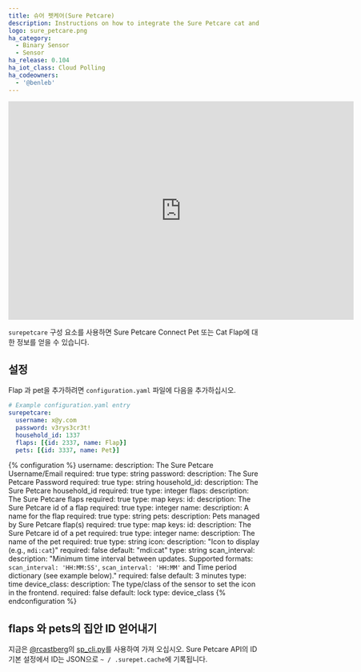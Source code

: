 ```yaml
---
title: 슈어 펫케어(Sure Petcare)
description: Instructions on how to integrate the Sure Petcare cat and pet flaps into Home Assistant.
logo: sure_petcare.png
ha_category:
  - Binary Sensor
  - Sensor
ha_release: 0.104
ha_iot_class: Cloud Polling
ha_codeowners:
  - '@benleb'
---
```


<iframe width="690" height="437" src="https://www.youtube.com/embed/degxNtIWeek" frameborder="0" allow="accelerometer; autoplay; encrypted-media; gyroscope; picture-in-picture" allowfullscreen></iframe>

`surepetcare` 구성 요소를 사용하면 Sure Petcare Connect Pet 또는 Cat Flap에 대한 정보를 얻을 수 있습니다.

## 설정

Flap 과 pet을 추가하려면 `configuration.yaml` 파일에 다음을 추가하십시오.

```yaml
# Example configuration.yaml entry
surepetcare:
  username: x@y.com
  password: v3rys3cr3t!
  household_id: 1337
  flaps: [{id: 2337, name: Flap}]
  pets: [{id: 3337, name: Pet}]
```

{% configuration %}
  username:
    description: The Sure Petcare Username/Email
    required: true
    type: string
  password:
    description: The Sure Petcare Password
    required: true
    type: string
  household_id:
    description: The Sure Petcare household_id
    required: true
    type: integer
  flaps:
    description: The Sure Petcare flaps
    required: true
    type: map
    keys:
      id:
        description: The Sure Petcare id of a flap
        required: true
        type: integer
      name:
        description: A name for the flap
        required: true
        type: string
  pets:
    description: Pets managed by Sure Petcare flap(s)
    required: true
    type: map
    keys:
      id:
        description: The Sure Petcare id of a pet
        required: true
        type: integer
      name:
        description: The name of the pet
        required: true
        type: string
  icon:
    description: "Icon to display (e.g., `mdi:cat`)"
    required: false
    default: "mdi:cat"
    type: string
  scan_interval:
    description: "Minimum time interval between updates. Supported formats: `scan_interval: 'HH:MM:SS'`, `scan_interval: 'HH:MM'` and Time period dictionary (see example below)."
    required: false
    default: 3 minutes
    type: time
  device_class:
    description: The type/class of the sensor to set the icon in the frontend.
    required: false
    default: lock
    type: device_class
{% endconfiguration %}

## flaps 와 pets의 집안 ID 얻어내기

지금은 [@rcastberg](https://github.com/rcastberg)의 [sp_cli.py](https://github.com/rcastberg/sure_petcare/blob/master/sp_cli.py)를 사용하여 가져 오십시오. Sure Petcare API의 ID 기본 설정에서 ID는 JSON으로 `~ / .surepet.cache`에 기록됩니다.